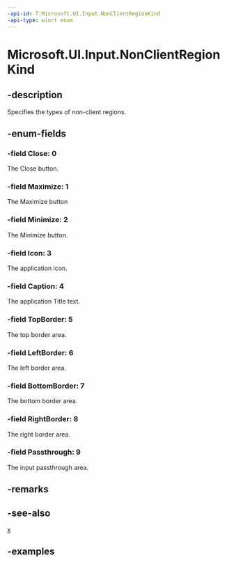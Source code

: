 ```yaml
---
-api-id: T:Microsoft.UI.Input.NonClientRegionKind
-api-type: winrt enum
---
```


# Microsoft.UI.Input.NonClientRegionKind

<!--
public enum NonClientRegionKind
-->

## -description

Specifies the types of non-client regions.

## -enum-fields

### -field Close: 0

The Close button.

### -field Maximize: 1

The Maximize button

### -field Minimize: 2

The Minimize button.

### -field Icon: 3

The application icon.

### -field Caption: 4

The application Title text.

### -field TopBorder: 5

The top border area.

### -field LeftBorder: 6

The left border area.

### -field BottomBorder: 7

The bottom border area.

### -field RightBorder: 8

The right border area.

### -field Passthrough: 9

The input passthrough area.

## -remarks

## -see-also

[x](./inputnonclientpointersource_setregionrects_173201787.md)

## -examples
